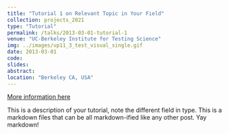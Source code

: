 ```yaml
---
title: "Tutorial 1 on Relevant Topic in Your Field"
collection: projects_2021
type: "Tutorial"
permalink: /talks/2013-03-01-tutorial-1
venue: "UC-Berkeley Institute for Testing Science"
img: ../images/vp11_3_test_visual_single.gif
date: 2013-03-01
code:
slides:
abstract: 
location: "Berkeley CA, USA"
---
```


[More information here](http://exampleurl.com)

This is a description of your tutorial, note the different field in type. This is a markdown files that can be all markdown-ified like any other post. Yay markdown!
